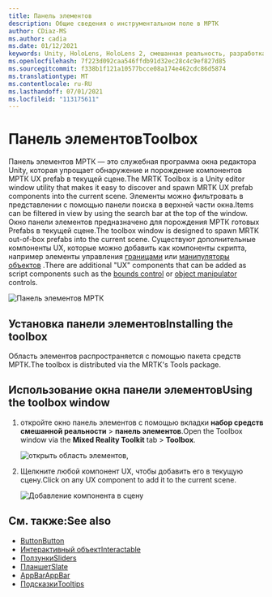 ```yaml
---
title: Панель элементов
description: Общие сведения о инструментальном поле в МРТК
author: CDiaz-MS
ms.author: cadia
ms.date: 01/12/2021
keywords: Unity, HoloLens, HoloLens 2, смешанная реальность, разработка, мртк, панель элементов мртк
ms.openlocfilehash: 7f223d092caa546ffdb91d32ec28c4c9ef827d85
ms.sourcegitcommit: f338b1f121a10577bcce08a174e462cdc86d5874
ms.translationtype: MT
ms.contentlocale: ru-RU
ms.lasthandoff: 07/01/2021
ms.locfileid: "113175611"
---
```

# <a name="toolbox"></a><span data-ttu-id="3acd1-104">Панель элементов</span><span class="sxs-lookup"><span data-stu-id="3acd1-104">Toolbox</span></span>

<span data-ttu-id="3acd1-105">Панель элементов МРТК — это служебная программа окна редактора Unity, которая упрощает обнаружение и порождение компонентов МРТК UX prefab в текущей сцене.</span><span class="sxs-lookup"><span data-stu-id="3acd1-105">The MRTK Toolbox is a Unity editor window utility that makes it easy to discover and spawn MRTK UX prefab components into the current scene.</span></span> <span data-ttu-id="3acd1-106">Элементы можно фильтровать в представлении с помощью панели поиска в верхней части окна.</span><span class="sxs-lookup"><span data-stu-id="3acd1-106">Items can be filtered in view by using the search bar at the top of the window.</span></span> <span data-ttu-id="3acd1-107">Окно панели элементов предназначено для порождения МРТК готовых Prefabs в текущей сцене.</span><span class="sxs-lookup"><span data-stu-id="3acd1-107">The toolbox window is designed to spawn MRTK out-of-box prefabs into the current scene.</span></span> <span data-ttu-id="3acd1-108">Существуют дополнительные компоненты UX, которые можно добавить как компоненты скрипта, например элементы управления [границами](bounds-control.md) или [манипуляторы объектов](object-manipulator.md) .</span><span class="sxs-lookup"><span data-stu-id="3acd1-108">There are additional "UX" components that can be added as script components such as the [bounds control](bounds-control.md) or [object manipulator](object-manipulator.md) controls.</span></span>

![Панель элементов МРТК](../images/Tools/MRTKToolboxWindow.png)

## <a name="installing-the-toolbox"></a><span data-ttu-id="3acd1-110">Установка панели элементов</span><span class="sxs-lookup"><span data-stu-id="3acd1-110">Installing the toolbox</span></span>

<span data-ttu-id="3acd1-111">Область элементов распространяется с помощью пакета средств МРТК.</span><span class="sxs-lookup"><span data-stu-id="3acd1-111">The toolbox is distributed via the MRTK's Tools package.</span></span>

## <a name="using-the-toolbox-window"></a><span data-ttu-id="3acd1-112">Использование окна панели элементов</span><span class="sxs-lookup"><span data-stu-id="3acd1-112">Using the toolbox window</span></span>

1. <span data-ttu-id="3acd1-113">откройте окно панель элементов с помощью вкладки **набор средств смешанной реальности** > **панель элементов**.</span><span class="sxs-lookup"><span data-stu-id="3acd1-113">Open the Toolbox window via the **Mixed Reality Toolkit** tab > **Toolbox**.</span></span>

    ![открыть область элементов,](https://user-images.githubusercontent.com/25975362/73321589-ccfbc100-41f7-11ea-8f1a-89c4f68e12f7.gif)

1. <span data-ttu-id="3acd1-115">Щелкните любой компонент UX, чтобы добавить его в текущую сцену.</span><span class="sxs-lookup"><span data-stu-id="3acd1-115">Click on any UX component to add it to the current scene.</span></span>

    ![Добавление компонента в сцену](https://user-images.githubusercontent.com/25975362/73321582-c9683a00-41f7-11ea-8bac-bf8efdb2fbe3.gif)

## <a name="see-also"></a><span data-ttu-id="3acd1-117">См. также:</span><span class="sxs-lookup"><span data-stu-id="3acd1-117">See also</span></span>

- [<span data-ttu-id="3acd1-118">Button</span><span class="sxs-lookup"><span data-stu-id="3acd1-118">Button</span></span>](button.md)
- [<span data-ttu-id="3acd1-119">Интерактивный объект</span><span class="sxs-lookup"><span data-stu-id="3acd1-119">Interactable</span></span>](interactable.md)
- [<span data-ttu-id="3acd1-120">Ползунки</span><span class="sxs-lookup"><span data-stu-id="3acd1-120">Sliders</span></span>](sliders.md)
- [<span data-ttu-id="3acd1-121">Планшет</span><span class="sxs-lookup"><span data-stu-id="3acd1-121">Slate</span></span>](slate.md)
- [<span data-ttu-id="3acd1-122">AppBar</span><span class="sxs-lookup"><span data-stu-id="3acd1-122">AppBar</span></span>](app-bar.md)
- [<span data-ttu-id="3acd1-123">Подсказки</span><span class="sxs-lookup"><span data-stu-id="3acd1-123">Tooltips</span></span>](tooltip.md)
